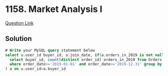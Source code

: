 # 1158. Market Analysis I
[Question Link](https://leetcode.com/problems/market-analysis-i/)
## Solution
```sql
# Write your MySQL query statement below
select u.user_id buyer_id, u.join_date, if(a.orders_in_2019 is not null,a.orders_in_2019,0) orders_in_2019 from Users u left join (
  select buyer_id, count(distinct order_id) orders_in_2019 from Orders
  where order_date>='2019-01-01' and order_date<='2019-12-31' group by buyer_id
) a on u.user_id=a.buyer_id
```
